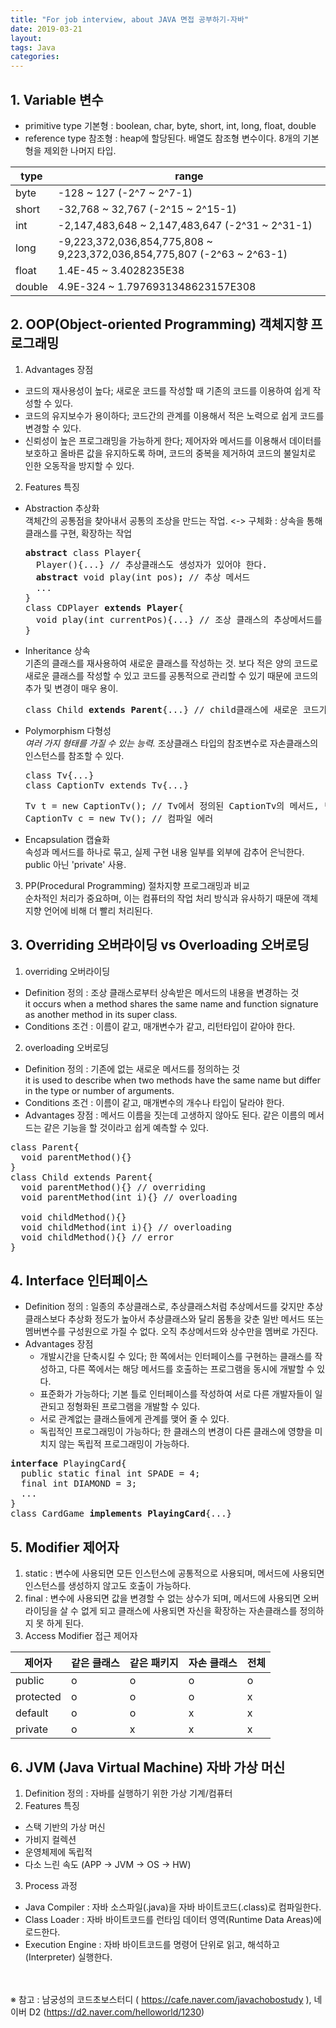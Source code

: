 ```yaml
---
title: "For job interview, about JAVA 면접 공부하기-자바"
date: 2019-03-21
layout:
tags: Java
categories:
---
```


## 1. Variable 변수
- primitive type 기본형 : boolean, char, byte, short, int, long, float, double
- reference type 참조형 : heap에 할당된다. 배열도 참조형 변수이다. 8개의 기본형을 제외한 나머지 타입.

| type |                                range                                    |
|------|-------------------------------------------------------------------------|
|byte  | -128 ~ 127 (-2^7 ~ 2^7-1)                                               | 
|short | -32,768 ~ 32,767 (-2^15 ~ 2^15-1)                                       |
|int   | -2,147,483,648 ~ 2,147,483,647 (-2^31 ~ 2^31-1)                         |
|long  | -9,223,372,036,854,775,808 ~ 9,223,372,036,854,775,807 (-2^63 ~ 2^63-1) |
|float | 1.4E-45 ~ 3.4028235E38                                                  |
|double| 4.9E-324 ~ 1.7976931348623157E308                                       |


## 2. OOP(Object-oriented Programming) 객체지향 프로그래밍
1. Advantages 장점 
  - 코드의 재사용성이 높다; 새로운 코드를 작성할 때 기존의 코드를 이용하여 쉽게 작성할 수 있다.
  - 코드의 유지보수가 용이하다; 코드간의 관계를 이용해서 적은 노력으로 쉽게 코드를 변경할 수 있다.
  - 신뢰성이 높은 프로그래밍을 가능하게 한다; 제어자와 메서드를 이용해서 데이터를 보호하고 올바른 값을 유지하도록 하며, 코드의 중복을 제거하여 코드의 불일치로 인한 오동작을 방지할 수 있다.
2. Features 특징
  - Abstraction 추상화<br>
    객체간의 공통점을 찾아내서 공통의 조상을 만드는 작업. <-> 구체화 : 상속을 통해 클래스를 구현, 확장하는 작업<br>
    <pre>
    <b>abstract</b> class Player{
      Player(){...} // 추상클래스도 생성자가 있어야 한다.
      <b>abstract</b> void play(int pos)<b>;</b> // 추상 메서드
      ...
    }
    class CDPlayer <b>extends Player</b>{
      void play(int currentPos){...} // 조상 클래스의 추상메서드를 구현한다.
    }
    </pre>
  - Inheritance 상속<br>
    기존의 클래스를 재사용하여 새로운 클래스를 작성하는 것. 보다 적은 양의 코드로 새로운 클래스를 작성할 수 있고 코드를 공통적으로 관리할 수 있기 때문에 코드의 추가 및 변경이 매우 용이.<br>
    <pre>class Child <b>extends Parent</b>{...} // child클래스에 새로운 코드가 추가되어도 Parent클래스는 영양 받지 않는다.</pre>
  - Polymorphism 다형성<br>
    <I>여러 가지 형태를 가질 수 있는 능력.</I> 조상클래스 타입의 참조변수로 자손클래스의 인스턴스를 참조할 수 있다.<br>
    <pre>
    class Tv{...} 
    class CaptionTv extends Tv{...}
    </pre>
    <pre>
    Tv t = new CaptionTv(); // Tv에서 정의된 CaptionTv의 메서드, 변수 등을 Tv에서 참조 가능
    CaptionTv c = new Tv(); // 컴파일 에러
    </pre>
  - Encapsulation 캡슐화<br>
    속성과 메서드를 하나로 묶고, 실제 구현 내용 일부를 외부에 감추어 은닉한다. public 아닌 'private' 사용.
3. PP(Procedural Programming) 절차지향 프로그래밍과 비교<br>
  순차적인 처리가 중요하며, 이는 컴퓨터의 작업 처리 방식과 유사하기 때문에 객체지향 언어에 비해 더 빨리 처리된다.

  
## 3. Overriding 오버라이딩 vs Overloading 오버로딩
1. overriding 오버라이딩                          
  - Definition 정의 : 조상 클래스로부터 상속받은 메서드의 내용을 변경하는 것<br>
  it occurs when a method shares the same name and function signature as another method in its super class.
  - Conditions 조건 : 이름이 같고, 매개변수가 같고, 리턴타입이 같아야 한다.
2. overloading 오버로딩
  - Definition 정의 : 기존에 없는 새로운 메서드를 정의하는 것<br>
  it is used to describe when two methods have the same name but differ in the type or number of arguments.
  - Conditions 조건 : 이름이 같고, 매개변수의 개수나 타입이 달라야 한다.
  - Advantages 장점 : 메서드 이름을 짓는데 고생하지 않아도 된다. 같은 이름의 메서드는 같은 기능을 할 것이라고 쉽게 예측할 수 있다. 
<pre>
class Parent{
  void parentMethod(){}
}
class Child extends Parent{
  void parentMethod(){} // overriding
  void parentMethod(int i){} // overloading

  void childMethod(){}
  void childMethod(int i){} // overloading
  void childMethod(){} // error
}
</pre>


## 4. Interface 인터페이스
- Definition 정의 : 일종의 추상클래스로, 추상클래스처럼 추상메서드를 갖지만 추상클래스보다 추상화 정도가 높아서 추상클래스와 달리 몸통을 갖춘 일반 메서드 또는 멤버변수를 구성원으로 가질 수 없다. 오직 추상메서드와 상수만을 멤버로 가진다.
- Advantages 장점
  - 개발시간을 단축시킬 수 있다; 한 쪽에서는 인터페이스를 구현하는 클래스를 작성하고, 다른 쪽에서는 해당 메서드를 호출하는 프로그램을 동시에 개발할 수 있다.
  - 표준화가 가능하다; 기본 틀로 인터페이스를 작성하여 서로 다른 개발자들이 일관되고 정형화된 프로그램을 개발할 수 있다.
  - 서로 관계없는 클래스들에게 관계를 맺어 줄 수 있다.
  - 독립적인 프로그래밍이 가능하다; 한 클래스의 변경이 다른 클래스에 영향을 미치지 않는 독립적 프로그래밍이 가능하다.
<pre>
<b>interface</b> PlayingCard{
  public static final int SPADE = 4;
  final int DIAMOND = 3;
  ...
}
class CardGame <b>implements PlayingCard</b>{...}
</pre>


## 5. Modifier 제어자
1. static : 변수에 사용되면 모든 인스턴스에 공통적으로 사용되며, 메서드에 사용되면 인스턴스를 생성하지 않고도 호출이 가능하다.
2. final : 변수에 사용되면 값을 변경할 수 없는 상수가 되며, 메서드에 사용되면 오버라이딩을 살 수 없게 되고 클래스에 사용되면 자신을 확장하는 자손클래스를 정의하지 못 하게 된다.
3. Access Modifier 접근 제어자

|  제어자  | 같은 클래스 | 같은 패키지 | 자손 클래스 | 전체 |
|---------|-------------|-----------|-------------|-----|
|public   |      o      |     o     |      o      |  o  |
|protected|      o      |     o     |      o      |  x  |
|default  |      o      |     o     |      x      |  x  |
|private  |      o      |     x     |      x      |  x  |



## 6. JVM (Java Virtual Machine) 자바 가상 머신
1. Definition 정의 : 자바를 실행하기 위한 가상 기계/컴퓨터
2. Features 특징
  - 스택 기반의 가상 머신
  - 가비지 컬렉션
  - 운영체제에 독립적
  - 다소 느린 속도 (APP -> JVM -> OS -> HW)
3. Process 과정
  - Java Compiler : 자바 소스파일(.java)을 자바 바이트코드(.class)로 컴파일한다.
  - Class Loader : 자바 바이트코드를 런타임 데이터 영역(Runtime Data Areas)에 로드한다.
  - Execution Engine : 자바 바이트코드를 명령어 단위로 읽고, 해석하고(Interpreter) 실행한다.



<br><br>
※ 참고 : 남궁성의 코드초보스터디 ( https://cafe.naver.com/javachobostudy ), 네이버 D2 (https://d2.naver.com/helloworld/1230)
